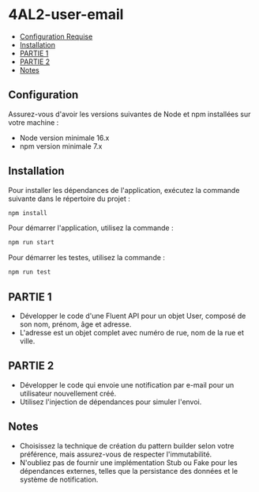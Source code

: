 # 4AL2-user-email

- [Configuration Requise](#Configuration)
- [Installation](#Installation)
- [PARTIE 1](#PARTIE1)
- [PARTIE 2](#PARTIE2)
- [Notes](#Notes)

## Configuration

Assurez-vous d'avoir les versions suivantes de Node et npm installées sur votre machine :

- Node version minimale 16.x
- npm version minimale 7.x

## Installation

Pour installer les dépendances de l'application, exécutez la commande suivante dans le répertoire du projet :

```bash
npm install
```

Pour démarrer l'application, utilisez la commande :

```bash
npm run start
```

Pour démarrer les testes, utilisez la commande :

```bash
npm run test
```

## PARTIE 1

- Développer le code d'une Fluent API pour un objet User, composé de son nom, prénom, âge et adresse.
- L'adresse est un objet complet avec numéro de rue, nom de la rue et ville.

## PARTIE 2

- Développer le code qui envoie une notification par e-mail pour un utilisateur nouvellement créé.
- Utilisez l'injection de dépendances pour simuler l'envoi.

## Notes

- Choisissez la technique de création du pattern builder selon votre préférence, mais assurez-vous de respecter l'immutabilité.
- N'oubliez pas de fournir une implémentation Stub ou Fake pour les dépendances externes, telles que la persistance des données et le système de notification.
